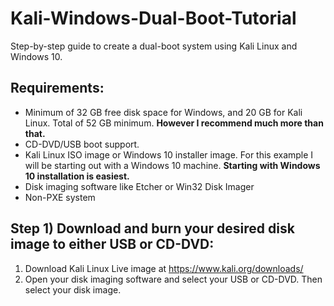 # Kali-Windows-Dual-Boot-Tutorial
Step-by-step guide to create a dual-boot system using Kali Linux and Windows 10.

## Requirements:
- Minimum of 32 GB free disk space for Windows, and 20 GB for Kali Linux. Total of 52 GB minimum. **However I recommend much more than that.**
- CD-DVD/USB boot support.
- Kali Linux ISO image or Windows 10 installer image. For this example I will be starting out with a Windows 10 machine. **Starting with Windows 10 installation is easiest.**
- Disk imaging software like Etcher or Win32 Disk Imager
- Non-PXE system
  

## Step 1) Download and burn your desired disk image to either USB or CD-DVD:
1. Download Kali Linux Live image at https://www.kali.org/downloads/
2. Open your disk imaging software and select your USB or CD-DVD. Then select your disk image. 


